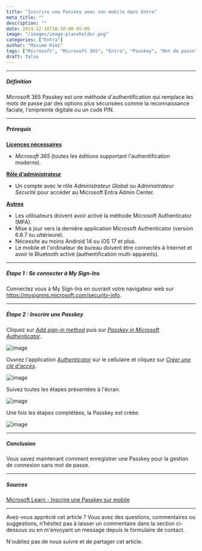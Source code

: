 ```yaml
---
title: "Inscrire une Passkey avec son mobile dans Entra"
meta_title: ""
description: ""
date: 2024-12-16T10:30:00-05:00
image: "/images/image-placeholder.png"
categories: ["Entra"]
author: "Maxime Hiez"
tags: ["Microsoft", "Microsoft 365", "Entra", "Passkey", "Mot de passe", "Authenticator", "FIDO2", "MFA", "Sécurité"]
draft: false
---
```

---

##### Définition
Microsoft 365 Passkey est une méthode d'authentification qui remplace les mots de passe par des options plus sécurisées comme la reconnaissance faciale, l'empreinte digitale ou un code PIN.

---

##### Prérequis
**<u>Licences nécessaires</u>**
- *Microsoft 365* (toutes les éditions supportant l'authentification moderne).

**<u>Rôle d’administrateur</u>**
- Un compte avec le rôle *Administrateur Global* ou *Administrateur Sécurité* pour accéder au Microsoft Entra Admin Center.

**<u>Autres</u>**
- Les utilisateurs doivent avoir activé la méthode Microsoft Authenticator (MFA).
- Mise à jour vers la dernière application Microsoft Authenticator (version 6.8.7 ou ultérieure).
- Nécessite au moins Android 14 ou iOS 17 et plus.
- Le mobile et l'ordinateur de bureau doivent être connectés à Internet et avoir le Bluetooth activé (authentification multi-appareils).

---

##### Étape 1 : Se connecter à My Sign-Ins
Connectez vous à My Sign-Ins en ouvrant votre navigateur web sur https://mysignins.microsoft.com/security-info.

---

##### Étape 2 : Inscrire une Passkey
Cliquez sur *<u>Add sign-in method</u>* puis sur *<u>Passkey in Microsoft Authenticator</u>*.

![image](/images/entra/entra_passkey-003.png)

Ouvrez l'application *<u>Authenticator</u>* sur le cellulaire et cliquez sur *<u>Créer une clé d'accès</u>*.

![image](/images/entra/entra_passkey-004.png)

Suivez toutes les étapes présentées à l'écran.

![image](/images/entra/entra_passkey-005.png)

Une fois les étapes complétées, la Passkey est créée.

![image](/images/entra/entra_passkey-006.png)

---

##### Conclusion
Vous savez maintenant comment enregistrer une Passkey pour la gestion de connexion sans mot de passe.

---

##### Sources
[Microsoft Learn - Inscrire une Passkey sur mobile](https://learn.microsoft.com/fr-ca/entra/identity/authentication/how-to-register-passkey-mobile?tabs=iOS)

---


Avez-vous apprécié cet article ? Vous avez des questions, commentaires ou suggestions, n’hésitez pas à laisser un commentaire dans la section ci-dessous ou en m'envoyant un message depuis le formulaire de contact.

N'oubliez pas de nous suivre et de partager cet article.